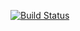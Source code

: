 [![Build Status](https://travis-ci.org/dbytecoderc/Questioner.svg?branch=develop)](https://travis-ci.org/dbytecoderc/Questioner)
